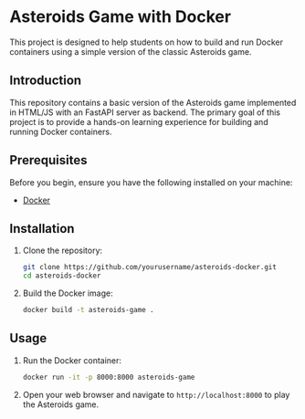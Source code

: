 # Asteroids Game with Docker

This project is designed to help students on how to build and run Docker containers using a simple version of the classic Asteroids game.
## Introduction

This repository contains a basic version of the Asteroids game implemented in HTML/JS with an FastAPI server as backend. 
The primary goal of this project is to provide a hands-on learning experience for building and running Docker containers.

## Prerequisites

Before you begin, ensure you have the following installed on your machine:

- [Docker](https://www.docker.com/get-started)

## Installation

1. Clone the repository:

    ```sh
    git clone https://github.com/yourusername/asteroids-docker.git
    cd asteroids-docker
    ```

2. Build the Docker image:

    ```sh
    docker build -t asteroids-game .
    ```

## Usage

1. Run the Docker container:

    ```sh
    docker run -it -p 8000:8000 asteroids-game
    ```

2. Open your web browser and navigate to `http://localhost:8000` to play the Asteroids game.
